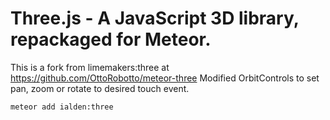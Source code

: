 # Three.js - A JavaScript 3D library, repackaged for Meteor.

This is a fork from limemakers:three at https://github.com/OttoRobotto/meteor-three
Modified OrbitControls to set pan, zoom or rotate to desired touch event.

`meteor add ialden:three`